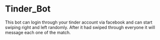 # Tinder_Bot
This bot can login through your tinder account via facebook and can start swiping right and left randomly.
After it had swiped through everyone it will message each one of the match.
